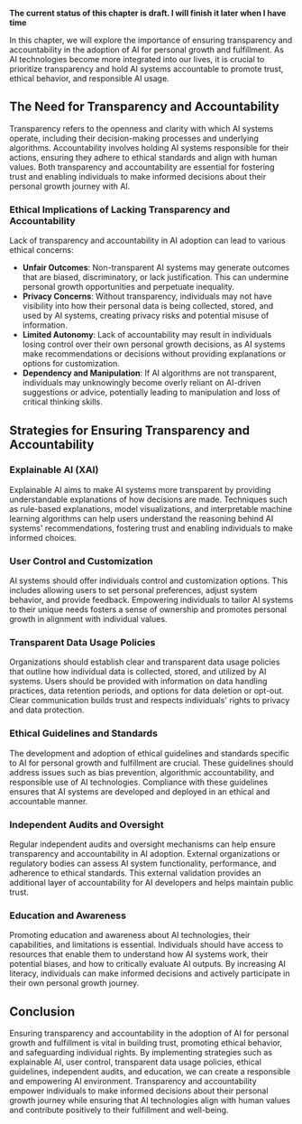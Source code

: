 **The current status of this chapter is draft. I will finish it later when I have time**

In this chapter, we will explore the importance of ensuring transparency and accountability in the adoption of AI for personal growth and fulfillment. As AI technologies become more integrated into our lives, it is crucial to prioritize transparency and hold AI systems accountable to promote trust, ethical behavior, and responsible AI usage.

The Need for Transparency and Accountability
--------------------------------------------

Transparency refers to the openness and clarity with which AI systems operate, including their decision-making processes and underlying algorithms. Accountability involves holding AI systems responsible for their actions, ensuring they adhere to ethical standards and align with human values. Both transparency and accountability are essential for fostering trust and enabling individuals to make informed decisions about their personal growth journey with AI.

### Ethical Implications of Lacking Transparency and Accountability

Lack of transparency and accountability in AI adoption can lead to various ethical concerns:

* **Unfair Outcomes**: Non-transparent AI systems may generate outcomes that are biased, discriminatory, or lack justification. This can undermine personal growth opportunities and perpetuate inequality.
* **Privacy Concerns**: Without transparency, individuals may not have visibility into how their personal data is being collected, stored, and used by AI systems, creating privacy risks and potential misuse of information.
* **Limited Autonomy**: Lack of accountability may result in individuals losing control over their own personal growth decisions, as AI systems make recommendations or decisions without providing explanations or options for customization.
* **Dependency and Manipulation**: If AI algorithms are not transparent, individuals may unknowingly become overly reliant on AI-driven suggestions or advice, potentially leading to manipulation and loss of critical thinking skills.

Strategies for Ensuring Transparency and Accountability
-------------------------------------------------------

### Explainable AI (XAI)

Explainable AI aims to make AI systems more transparent by providing understandable explanations of how decisions are made. Techniques such as rule-based explanations, model visualizations, and interpretable machine learning algorithms can help users understand the reasoning behind AI systems' recommendations, fostering trust and enabling individuals to make informed choices.

### User Control and Customization

AI systems should offer individuals control and customization options. This includes allowing users to set personal preferences, adjust system behavior, and provide feedback. Empowering individuals to tailor AI systems to their unique needs fosters a sense of ownership and promotes personal growth in alignment with individual values.

### Transparent Data Usage Policies

Organizations should establish clear and transparent data usage policies that outline how individual data is collected, stored, and utilized by AI systems. Users should be provided with information on data handling practices, data retention periods, and options for data deletion or opt-out. Clear communication builds trust and respects individuals' rights to privacy and data protection.

### Ethical Guidelines and Standards

The development and adoption of ethical guidelines and standards specific to AI for personal growth and fulfillment are crucial. These guidelines should address issues such as bias prevention, algorithmic accountability, and responsible use of AI technologies. Compliance with these guidelines ensures that AI systems are developed and deployed in an ethical and accountable manner.

### Independent Audits and Oversight

Regular independent audits and oversight mechanisms can help ensure transparency and accountability in AI adoption. External organizations or regulatory bodies can assess AI system functionality, performance, and adherence to ethical standards. This external validation provides an additional layer of accountability for AI developers and helps maintain public trust.

### Education and Awareness

Promoting education and awareness about AI technologies, their capabilities, and limitations is essential. Individuals should have access to resources that enable them to understand how AI systems work, their potential biases, and how to critically evaluate AI outputs. By increasing AI literacy, individuals can make informed decisions and actively participate in their own personal growth journey.

Conclusion
----------

Ensuring transparency and accountability in the adoption of AI for personal growth and fulfillment is vital in building trust, promoting ethical behavior, and safeguarding individual rights. By implementing strategies such as explainable AI, user control, transparent data usage policies, ethical guidelines, independent audits, and education, we can create a responsible and empowering AI environment. Transparency and accountability empower individuals to make informed decisions about their personal growth journey while ensuring that AI technologies align with human values and contribute positively to their fulfillment and well-being.
